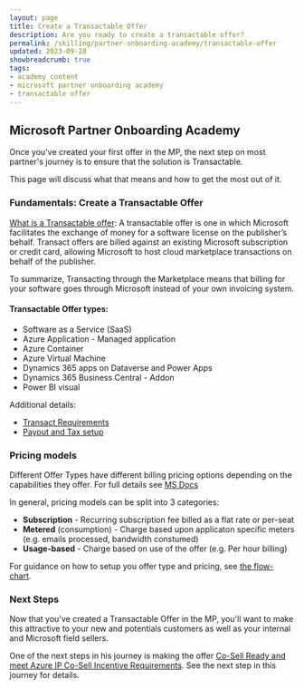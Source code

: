 ```yaml
---
layout: page
title: Create a Transactable Offer
description: Are you ready to create a transactable offer?
permalink: /skilling/partner-onboarding-academy/transactable-offer
updated: 2023-09-28
showbreadcrumb: true
tags: 
- academy content
- microsoft partner onboarding academy
- transactable offer
---
```


## Microsoft Partner Onboarding Academy

Once you've created your first offer in the MP, the next step on most partner's journey is to ensure that the solution is Transactable.  

This page will discuss what that means and how to get the most out of it.

### Fundamentals: Create a Transactable Offer

[What is a Transactable offer](https://learn.microsoft.com/en-us/partner-center/marketplace/marketplace-commercial-transaction-capabilities-and-considerations#transact-publishing-option):
A transactable offer is one in which Microsoft facilitates the exchange of money for a software license on the publisher’s behalf. Transact offers are billed against an existing Microsoft subscription or credit card, allowing Microsoft to host cloud marketplace transactions on behalf of the publisher.

To summarize, Transacting through the Marketplace means that billing for your software goes through Microsoft instead of your own invoicing system.

#### Transactable Offer types:

- Software as a Service (SaaS)
- Azure Application - Managed application
- Azure Container
- Azure Virtual Machine
- Dynamics 365 apps on Dataverse and Power Apps
- Dynamics 365 Business Central - Addon
- Power BI visual 

Additional details:
- [Transact Requirements](https://learn.microsoft.com/en-us/partner-center/marketplace/marketplace-commercial-transaction-capabilities-and-considerations#transact-requirements)
- [Payout and Tax setup](https://learn.microsoft.com/en-us/partner-center/set-up-your-payout-account)
 
### Pricing models

Different Offer Types have different billing pricing options depending on the capabilities they offer. For full details see [MS Docs](https://learn.microsoft.com/en-us/partner-center/marketplace/marketplace-commercial-transaction-capabilities-and-considerations#pricing-models)

In general, pricing models can be split into 3 categories:
- **Subscription** - Recurring subscription fee billed as a flat rate or per-seat
- **Metered** (consumption) - Charge based upon applicaton specific meters (e.g. emails processed, bandwidth constumed)
- **Usage-based** - Charge based on use of the offer (e.g. Per hour billing)

For guidance on how to setup you offer type and pricing, see [the flow-chart](https://learn.microsoft.com/en-us/partner-center/marketplace/marketplace-commercial-transaction-capabilities-and-considerations#determine-offer-type-and-pricing-plan).

### Next Steps

Now that you've created a Transactable Offer in the MP, you'll want to make this attractive to your new and potentials customers as well as your internal and Microsoft field sellers.

One of the next steps in his journey is making the offer [Co-Sell Ready and meet Azure IP Co-Sell Incentive Requirements](/PartnerResources/skilling/partner-onboarding-academy/cosell).  See the next step in this journey for details.
